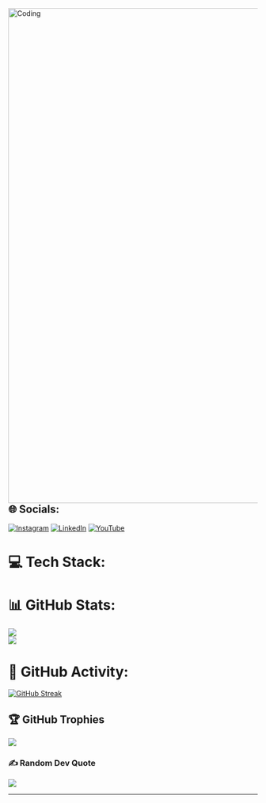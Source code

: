 <img align="right" alt="Coding" width="1000px"  src= "https://www.wingstechsolutions.com/wp-content/uploads/2022/03/full-stack-development.gif">



## 🌐 Socials:
[![Instagram](https://img.shields.io/badge/Instagram-%23E4405F.svg?logo=Instagram&logoColor=white)]([https://instagram.com/naruto__x__karuma_op](https://www.instagram.com/rudraspams_/)) [![LinkedIn](https://img.shields.io/badge/LinkedIn-%230077B5.svg?logo=linkedin&logoColor=white)](https://linkedin.com/in/rudra-narayan-mondal-155698260) [![YouTube](https://img.shields.io/badge/YouTube-%23FF0000.svg?logo=YouTube&logoColor=white)](https://youtube.com/@sastadon101) 

# 💻 Tech Stack:

# 📊 GitHub Stats:
![](https://github-readme-stats.vercel.app/api?username=Rudra-cser&theme=default&hide_border=false&include_all_commits=false&count_private=true)<br/>
![](https://github-readme-stats.vercel.app/api/top-langs/?username=Rudra-cser&theme=default&hide_border=false&include_all_commits=false&count_private=true&layout=compact)

# 🗿 GitHub Activity:
[![GitHub Streak](https://github-readme-streak-stats-beta-self-98.vercel.app?user=Rudra-CSER&theme=dark&hide_border=true&border_radius=6.4&card_height=194)](https://git.io/streak-stats)

## 🏆 GitHub Trophies
![](https://github-profile-trophy.vercel.app/?username=Rudra-cser&theme=radical&no-frame=false&no-bg=true&margin-w=4)

### ✍️ Random Dev Quote
![](https://quotes-github-readme.vercel.app/api?type=horizontal&theme=merko)



---


<!-- Proudly created with GPRM ( https://gprm.itsvg.in ) -->

